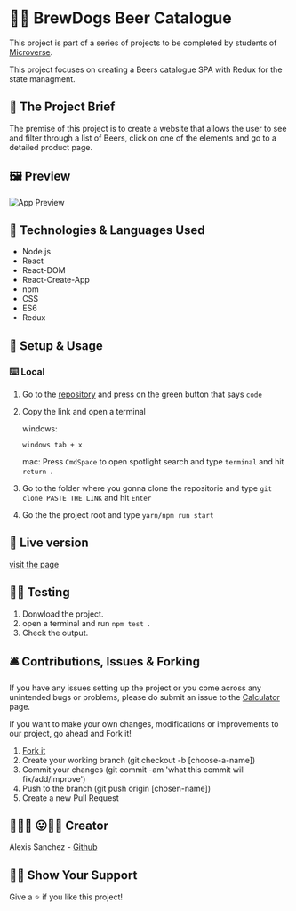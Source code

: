 # 🍺🍻 BrewDogs Beer Catalogue

This project is part of a series of projects to be completed by students of [Microverse](https://www.microverse.org/).

This project focuses on creating a Beers catalogue SPA with Redux for the state managment.

## 🧮 The Project Brief

The premise of this project is to create a website that allows the user to see and filter through a list of Beers, click on one of the elements and go to a detailed product page.

## 🖼️ Preview

![App Preview](./src/assets/app.gif)

## 🧬 Technologies & Languages Used

- Node.js
- React
- React-DOM
- React-Create-App
- npm
- CSS
- ES6
- Redux

## 🔰 Setup & Usage

### ⌨️ Local 

1. Go to the [repository](https://github.com/Psiale/beer-react-redux) and press on the green button that says ```code```
2. Copy the link and open a terminal 

    windows:

    ```windows tab + x ```

    mac: Press ```CmdSpace``` to open spotlight search and type ```terminal``` and hit ```return ```.


3. Go to the folder where you gonna clone the repositorie and type ```git clone PASTE THE LINK``` and hit ```Enter ```

4. Go the the project root and type ``` yarn/npm run start ```

## 🚀 Live version
[visit the page](https://beer-react-redux.herokuapp.com)


## 🧫🔬 Testing

1. Donwload the project.
2. open a terminal and run ```npm test ```.
3. Check the output.
## 🛎️ Contributions, Issues & Forking

If you have any issues setting up the project or you come across any unintended bugs or problems, please do submit an issue to the [Calculator](https://github.com/Psiale/beer-react-redux/issues) page.

If you want to make your own changes, modifications or improvements to our project, go ahead and Fork it!
1. [Fork it](https://github.com/Psiale/beer-react-redux/fork)
2. Create your working branch (git checkout -b [choose-a-name])
3. Commit your changes (git commit -am 'what this commit will fix/add/improve')
4. Push to the branch (git push origin [chosen-name])
5. Create a new Pull Request

## 🤟🏽😄 😛🤙🏾  Creator

Alexis Sanchez - [Github](https://github.com/Psiale)

## 🙌🏾 Show Your Support

Give a ⭐️ if you like this project!
